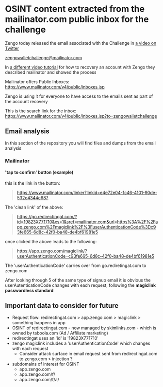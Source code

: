 # OSINT content extracted from the mailinator.com public inbox for the challenge

Zengo today released the email associated with the Challenge in [a video on Twitter](https://twitter.com/ZenGo/status/1746555618171797869)

zengowalletchallenge@mailinator.com

In [a different video tutorial](https://twitter.com/ZenGo/status/1746555621325848744) for how to recovery an account with Zengo they described mailinator and showed the process

Mailinator offers Public Inboxes: https://www.mailinator.com/v4/public/inboxes.jsp

Zengo is using it for everyone to have access to the emails sent as part of the account recovery

This is the search link for the inbox: https://www.mailinator.com/v4/public/inboxes.jsp?to=zengowalletchallenge

## Email analysis 

In this section of the repository you will find files and dumps from the email analysis

### Mailinator

#### 'tap to confirm' button (example)

this is the link in the button:

> https://www.mailinator.com/linker?linkid=e4e72e04-1c46-4101-90de-532e4344c687

The 'clean link' of the above:

> https://go.redirectingat.com/?id=19823X771710&xs=1&sref=mailinator.com&url=https%3A%2F%2Fapp.zengo.com%2Fmagiclink%2F%3FuserAuthenticationCode%3Dc93fe665-6d8c-42f0-ba48-de4bf61981e5

once clicked the above leads to the following:

> https://app.zengo.com/magiclink/?userAuthenticationCode=c93fe665-6d8c-42f0-ba48-de4bf61981e5

The 'userAuthenticationCode' carries over from go.rediretingat.com to zengo.com

After looking through 5 of the same type of signup email it is obvious the userAutenticationCode changes with each request, following the **magiclink passwordless standard**


## Important data to consider for future

+ Request flow: redirectingat.com > app.zengo.com > magiclink > something happens in app
+ OSINT of redirectingat.com - now managed by skimlinks.com - which is owned by taboola.com (Ad / Affiliate marketing)
+ redirectingat uses an 'id' is '19823X771710'
+ zengo magiclink includes a 'userAuthenticationCode' which changes with each request
  + Consider attack surface in email request sent from redirectingat.com to zengo.com > injection ? 
+ subdomains of interest for OSINT
  + app.zengo.com
  + app.zengo.com/f/
  + app.zengo.com/f/a/ 
  
